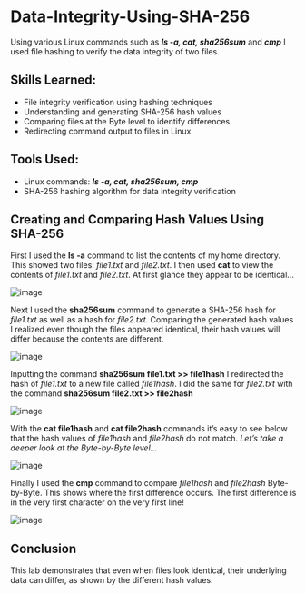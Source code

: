 # Data-Integrity-Using-SHA-256

Using various Linux commands such as _**ls -a, cat, sha256sum**_ and _**cmp**_ I used file hashing to verify the data integrity of two files. 

## Skills Learned:

- File integrity verification using hashing techniques
- Understanding and generating SHA-256 hash values
- Comparing files at the Byte level to identify differences
- Redirecting command output to files in Linux

## Tools Used:

- Linux commands: **_ls -a, cat, sha256sum, cmp_**
- SHA-256 hashing algorithm for data integrity verification

## Creating and Comparing Hash Values Using SHA-256

First I used the **ls -a** command to list the contents of my home directory. This showed two files: _file1.txt_ and _file2.txt_.
I then used **cat** to view the contents of _file1.txt_ and _file2.txt_.
At first glance they appear to be identical...

![image](https://github.com/user-attachments/assets/9dd36349-511b-4cb5-b69b-a7147b583693)

Next I used the **sha256sum** command to generate a SHA-256 hash for _file1.txt_ as well as a hash for _file2.txt_.
Comparing the generated hash values I realized even though the files appeared identical, their hash values will differ because the contents are different.

![image](https://github.com/user-attachments/assets/a5a75988-5a24-4025-8676-3af882838864)

Inputting the command **sha256sum file1.txt >> file1hash** I redirected the hash of _file1.txt_ to a new file called _file1hash_. I did the same for _file2.txt_ with the command **sha256sum file2.txt >> file2hash**

![image](https://github.com/user-attachments/assets/54e412dd-45fe-4f62-8b64-1744cd72a9b7)

With the **cat file1hash** and **cat file2hash** commands it’s easy to see below that the hash values of _file1hash_ and _file2hash_ do not match. _Let’s take a deeper look at the Byte-by-Byte level…_

![image](https://github.com/user-attachments/assets/e9f69526-85d4-4dde-aff9-677a7bebaa1c)

Finally I used the **cmp** command to compare _file1hash_ and _file2hash_ Byte-by-Byte. This shows where the first difference occurs. The first difference is in the very first character on the very first line!

![image](https://github.com/user-attachments/assets/ee3a2729-b06a-4b00-adfe-4448ba24efa4)

## Conclusion

This lab demonstrates that even when files look identical, their underlying data can differ, as shown by the different hash values.



